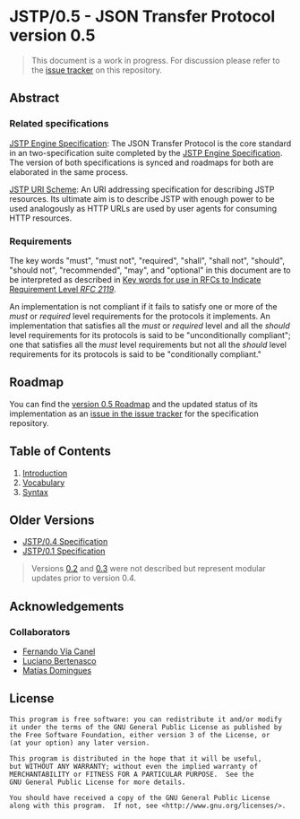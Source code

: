JSTP/0.5 - JSON Transfer Protocol version 0.5
=============================================

> This document is a work in progress. For discussion please refer to the [issue tracker](https://github.com/southlogics/jstp-rfc/issues) on this repository.

Abstract
--------

### Related specifications

[JSTP Engine Specification](https://github.com/jstp/jstp-engine): The JSON Transfer Protocol is the core standard in an two-specification suite completed by the [JSTP Engine Specification](https://github.com/jstp/jstp-engine). The version of both specifications is synced and roadmaps for both are elaborated in the same process.

[JSTP URI Scheme](https://github.com/jstp/jstp-uri): An URI addressing specification for describing JSTP resources. Its ultimate aim is to describe JSTP with enough power to be used analogously as HTTP URLs are used by user agents for consuming HTTP resources.

### Requirements

The key words "must", "must not", "required", "shall", "shall not", "should", "should not", "recommended", "may", and "optional" in this document are to be interpreted as described in [Key words for use in RFCs to Indicate Requirement Level _RFC 2119_](http://www.ietf.org/rfc/rfc2119.txt).

An implementation is not compliant if it fails to satisfy one or more of the _must_ or _required_ level requirements for the protocols it implements. An implementation that satisfies all the _must_ or _required_ level and all the _should_ level requirements for its protocols is said to be "unconditionally compliant"; one that satisfies all the _must_ level requirements but not all the _should_ level requirements for its protocols is said to be "conditionally compliant."

Roadmap
-------

You can find the [version 0.5 Roadmap](https://github.com/southlogics/jstp-rfc/issues/17) and the updated status of its implementation as an [issue in the issue tracker](https://github.com/southlogics/jstp-rfc/issues/17) for the specification repository.

Table of Contents
-----------------

1. [Introduction](introduction.md)
2. [Vocabulary](vocabulary.md)
3. [Syntax](syntax/index.md) 

Older Versions
--------------

- [JSTP/0.4 Specification](../0.4/index.md)
- [JSTP/0.1 Specification](../0.1/index.md)

> Versions [0.2](version/pseudo0.2.md) and [0.3](version/pseudo0.3.md) were not described but represent modular updates prior to version 0.4.

Acknowledgements
----------------

### Collaborators

- [Fernando Vía Canel](https://github.com/xaviervia)
- [Luciano Bertenasco](https://github.com/lbertenasco)
- [Matías Domingues](https://github.com/mannias)

License
-------

    This program is free software: you can redistribute it and/or modify
    it under the terms of the GNU General Public License as published by
    the Free Software Foundation, either version 3 of the License, or
    (at your option) any later version.

    This program is distributed in the hope that it will be useful,
    but WITHOUT ANY WARRANTY; without even the implied warranty of
    MERCHANTABILITY or FITNESS FOR A PARTICULAR PURPOSE.  See the
    GNU General Public License for more details.

    You should have received a copy of the GNU General Public License
    along with this program.  If not, see <http://www.gnu.org/licenses/>.
